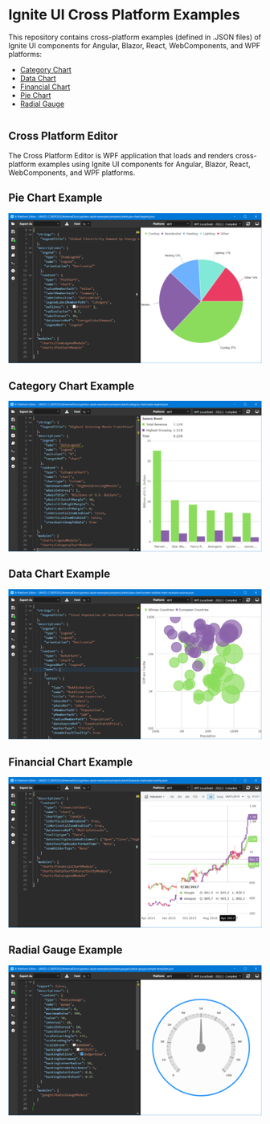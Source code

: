 # Ignite UI Cross Platform Examples

This repository contains cross-platform examples (defined in .JSON files) of Ignite UI components for Angular, Blazor, React, WebComponents, and WPF platforms:

- [Category Chart](./samples/charts/category-chart)
- [Data Chart](./samples/charts/data-chart)
- [Financial Chart](./samples/charts/financial-chart)
- [Pie Chart](./samples/charts/pie-chart)
- [Radial Gauge](./samples/gauges/radial-gauge)

<div style="display: flex; flex-flow: row; font-family: 'Titillium Web'">
    <!-- <div style="font-size: 2.5rem; align-self: start; justify-content: start; margin: 0px; margin-left: 0.5rem; margin-right: 0.5rem; ">Examples</div> -->
    <!-- <img height="70px" style="border-radius: 0.25rem" alt="ignite-ui" src="./browser/public/logo-ignite-ui.svg"/> -->
    <!-- <div style="font-size: 2.5rem; margin: 0px; margin-left: 0.5rem; margin-right: 0.5rem; color: white; ">for Web Components </div> -->
</div>

## Cross Platform Editor

The Cross Platform Editor is WPF application that loads and renders cross-platform examples using Ignite UI components for Angular, Blazor, React, WebComponents, and WPF platforms.

## Pie Chart Example
<img src="./notes/pie-chart.png"  />

## Category Chart Example
<img src="./notes/category-chart.png"  />

## Data Chart Example
<img src="./notes/data-chart.png" />

## Financial Chart Example
<img src="./notes/financial-chart.png"  />

## Radial Gauge Example
<img src="./notes/radial-gauge.png"  />
